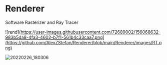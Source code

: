 # Renderer
Software Rasterizer and Ray Tracer


![rend](https://user-images.githubusercontent.com/72689002/156068632-983b5da8-4fa3-4602-b7f1-561b4c33caa7.png](https://github.com/AlexZStefan/Renderer/blob/main/Renderer/images/RT.png)


![20220226_180306](https://user-images.githubusercontent.com/72689002/156068715-1a9837a7-0978-4a3d-b2ef-f85d852da8c7.jpg)
